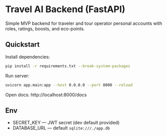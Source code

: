 # Travel AI Backend (FastAPI)

Simple MVP backend for traveler and tour operator personal accounts with roles, ratings, boosts, and eco-points.

## Quickstart

Install dependencies:

```bash
pip install -r requirements.txt --break-system-packages
```

Run server:

```bash
uvicorn app.main:app --host 0.0.0.0 --port 8000 --reload
```

Open docs: http://localhost:8000/docs

## Env
- SECRET_KEY — JWT secret (dev default provided)
- DATABASE_URL — default `sqlite:///./app.db`